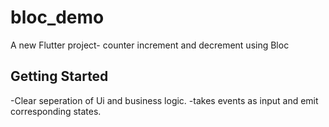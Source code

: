 # bloc_demo

A new Flutter project- counter increment and decrement using Bloc

## Getting Started

-Clear seperation of Ui and business logic.
-takes events as input and emit corresponding states.
